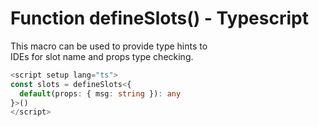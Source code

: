 # Function defineSlots() - Typescript

This macro can be used to provide type hints to  
IDEs for slot name and props type checking.   

```typescript
<script setup lang="ts">
const slots = defineSlots<{
  default(props: { msg: string }): any
}>()
</script>
```

